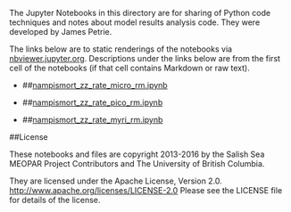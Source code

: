 The Jupyter Notebooks in this directory are for sharing of Python code
techniques and notes about model results analysis code.
They were developed by James Petrie.

The links below are to static renderings of the notebooks via
[nbviewer.jupyter.org](http://nbviewer.jupyter.org/).
Descriptions under the links below are from the first cell of the notebooks
(if that cell contains Markdown or raw text).

* ##[nampismort_zz_rate_micro_rm.ipynb](http://nbviewer.jupyter.org/urls/bitbucket.org/salishsea/analysis-james/raw/tip/notebooks/nampismort_old_IC_june_17_analysis/nampismort_zz_rate_micro_rm.ipynb)  
    
* ##[nampismort_zz_rate_pico_rm.ipynb](http://nbviewer.jupyter.org/urls/bitbucket.org/salishsea/analysis-james/raw/tip/notebooks/nampismort_old_IC_june_17_analysis/nampismort_zz_rate_pico_rm.ipynb)  
    
* ##[nampismort_zz_rate_myri_rm.ipynb](http://nbviewer.jupyter.org/urls/bitbucket.org/salishsea/analysis-james/raw/tip/notebooks/nampismort_old_IC_june_17_analysis/nampismort_zz_rate_myri_rm.ipynb)  
    

##License

These notebooks and files are copyright 2013-2016
by the Salish Sea MEOPAR Project Contributors
and The University of British Columbia.

They are licensed under the Apache License, Version 2.0.
http://www.apache.org/licenses/LICENSE-2.0
Please see the LICENSE file for details of the license.

